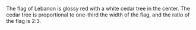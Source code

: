 The flag of Lebanon is glossy red with a white cedar tree in the center. The cedar tree is proportional to one-third the width of the flag, and the ratio of the flag is 2:3.
